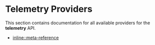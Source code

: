 # Telemetry Providers

This section contains documentation for all available providers for the **telemetry** API.

- [inline::meta-reference](inline_meta-reference.md)
